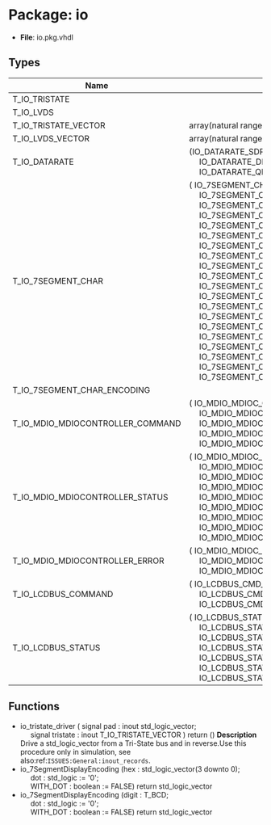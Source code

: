 # Package: io

- **File**: io.pkg.vhdl
## Types

| Name                             | Type                                                                                                                                                                                                                                                                                                                                                                                                                                                                                                                                                                                                                                                                                                                                                                                                                                                                                                                                                                                                                                                                                                                                | Description                                                                                                                                                              |
| -------------------------------- | ----------------------------------------------------------------------------------------------------------------------------------------------------------------------------------------------------------------------------------------------------------------------------------------------------------------------------------------------------------------------------------------------------------------------------------------------------------------------------------------------------------------------------------------------------------------------------------------------------------------------------------------------------------------------------------------------------------------------------------------------------------------------------------------------------------------------------------------------------------------------------------------------------------------------------------------------------------------------------------------------------------------------------------------------------------------------------------------------------------------------------------- | ------------------------------------------------------------------------------------------------------------------------------------------------------------------------ |
| T_IO_TRISTATE                    |                                                                                                                                                                                                                                                                                                                                                                                                                                                                                                                                                                                                                                                                                                                                                                                                                                                                                                                                                                                                                                                                                                                                     |                                                                                                                                                                          |
| T_IO_LVDS                        |                                                                                                                                                                                                                                                                                                                                                                                                                                                                                                                                                                                                                                                                                                                                                                                                                                                                                                                                                                                                                                                                                                                                     |                                                                                                                                                                          |
| T_IO_TRISTATE_VECTOR             | array(natural range <>) of T_IO_TRISTATE                                                                                                                                                                                                                                                                                                                                                                                                                                                                                                                                                                                                                                                                                                                                                                                                                                                                                                                                                                                                                                                                                            | Do not use this type for ``inout`` ports of synthesizable IP cores to drivevalues in both directions, see also:ref:`ISSUES:General:inout_records`.                       |
| T_IO_LVDS_VECTOR                 | array(natural range <>) of T_IO_LVDS                                                                                                                                                                                                                                                                                                                                                                                                                                                                                                                                                                                                                                                                                                                                                                                                                                                                                                                                                                                                                                                                                                |                                                                                                                                                                          |
| T_IO_DATARATE                    | (IO_DATARATE_SDR,<br><span style="padding-left:20px"> IO_DATARATE_DDR,<br><span style="padding-left:20px"> IO_DATARATE_QDR)                                                                                                                                                                                                                                                                                                                                                                                                                                                                                                                                                                                                                                                                                                                                                                                                                                                                                                                                                                                                         |                                                                                                                                                                          |
| T_IO_7SEGMENT_CHAR               | ( IO_7SEGMENT_CHAR_0,<br><span style="padding-left:20px"> IO_7SEGMENT_CHAR_1,<br><span style="padding-left:20px"> IO_7SEGMENT_CHAR_2,<br><span style="padding-left:20px"> IO_7SEGMENT_CHAR_3,<br><span style="padding-left:20px"> IO_7SEGMENT_CHAR_4,<br><span style="padding-left:20px"> IO_7SEGMENT_CHAR_5,<br><span style="padding-left:20px"> IO_7SEGMENT_CHAR_6,<br><span style="padding-left:20px"> IO_7SEGMENT_CHAR_7,<br><span style="padding-left:20px"> IO_7SEGMENT_CHAR_8,<br><span style="padding-left:20px"> IO_7SEGMENT_CHAR_9,<br><span style="padding-left:20px"> IO_7SEGMENT_CHAR_A,<br><span style="padding-left:20px"> IO_7SEGMENT_CHAR_B,<br><span style="padding-left:20px"> IO_7SEGMENT_CHAR_C,<br><span style="padding-left:20px"> IO_7SEGMENT_CHAR_D,<br><span style="padding-left:20px"> IO_7SEGMENT_CHAR_E,<br><span style="padding-left:20px"> IO_7SEGMENT_CHAR_F,<br><span style="padding-left:20px"> IO_7SEGMENT_CHAR_H,<br><span style="padding-left:20px"> IO_7SEGMENT_CHAR_O,<br><span style="padding-left:20px"> IO_7SEGMENT_CHAR_U,<br><span style="padding-left:20px"> IO_7SEGMENT_CHAR_MINUS )  |                                                                                                                                                                          |
| T_IO_7SEGMENT_CHAR_ENCODING      |                                                                                                                                                                                                                                                                                                                                                                                                                                                                                                                                                                                                                                                                                                                                                                                                                                                                                                                                                                                                                                                                                                                                     |                                                                                                                                                                          |
| T_IO_MDIO_MDIOCONTROLLER_COMMAND | ( IO_MDIO_MDIOC_CMD_NONE,<br><span style="padding-left:20px"> IO_MDIO_MDIOC_CMD_CHECK_ADDRESS,<br><span style="padding-left:20px"> IO_MDIO_MDIOC_CMD_READ,<br><span style="padding-left:20px"> IO_MDIO_MDIOC_CMD_WRITE,<br><span style="padding-left:20px"> IO_MDIO_MDIOC_CMD_ABORT )                                                                                                                                                                                                                                                                                                                                                                                                                                                                                                                                                                                                                                                                                                                                                                                                                                               | MDIOController========================================================================================================================================================== |
| T_IO_MDIO_MDIOCONTROLLER_STATUS  | ( IO_MDIO_MDIOC_STATUS_IDLE,<br><span style="padding-left:20px"> IO_MDIO_MDIOC_STATUS_CHECKING,<br><span style="padding-left:20px"> IO_MDIO_MDIOC_STATUS_CHECK_OK,<br><span style="padding-left:20px"> IO_MDIO_MDIOC_STATUS_CHECK_FAILED,<br><span style="padding-left:20px"> IO_MDIO_MDIOC_STATUS_READING,<br><span style="padding-left:20px"> IO_MDIO_MDIOC_STATUS_READ_COMPLETE,<br><span style="padding-left:20px"> IO_MDIO_MDIOC_STATUS_WRITING,<br><span style="padding-left:20px"> IO_MDIO_MDIOC_STATUS_WRITE_COMPLETE,<br><span style="padding-left:20px"> IO_MDIO_MDIOC_STATUS_ERROR )                                                                                                                                                                                                                                                                                                                                                                                                                                                                                                                                     |                                                                                                                                                                          |
| T_IO_MDIO_MDIOCONTROLLER_ERROR   | ( IO_MDIO_MDIOC_ERROR_NONE,<br><span style="padding-left:20px"> IO_MDIO_MDIOC_ERROR_ADDRESS_NOT_FOUND,<br><span style="padding-left:20px"> IO_MDIO_MDIOC_ERROR_FSM )                                                                                                                                                                                                                                                                                                                                                                                                                                                                                                                                                                                                                                                                                                                                                                                                                                                                                                                                                                |                                                                                                                                                                          |
| T_IO_LCDBUS_COMMAND              | ( IO_LCDBUS_CMD_NONE,<br><span style="padding-left:20px"> IO_LCDBUS_CMD_READ,<br><span style="padding-left:20px"> IO_LCDBUS_CMD_WRITE )                                                                                                                                                                                                                                                                                                                                                                                                                                                                                                                                                                                                                                                                                                                                                                                                                                                                                                                                                                                             |                                                                                                                                                                          |
| T_IO_LCDBUS_STATUS               | ( IO_LCDBUS_STATUS_RESETTING,<br><span style="padding-left:20px"> IO_LCDBUS_STATUS_IDLE,<br><span style="padding-left:20px"> IO_LCDBUS_STATUS_READING,<br><span style="padding-left:20px"> IO_LCDBUS_STATUS_READ_COMPLETE,<br><span style="padding-left:20px"> IO_LCDBUS_STATUS_WRITING,<br><span style="padding-left:20px"> IO_LCDBUS_STATUS_WRITE_COMPLETE,<br><span style="padding-left:20px"> IO_LCDBUS_STATUS_ERROR )                                                                                                                                                                                                                                                                                                                                                                                                                                                                                                                                                                                                                                                                                                          |                                                                                                                                                                          |
## Functions
- io_tristate_driver <font id="function_arguments">( signal pad      : inout std_logic_vector;<br><span style="padding-left:20px"> signal tristate : inout T_IO_TRISTATE_VECTOR ) </font> <font id="function_return">return ()</font>
**Description**
Drive a std_logic_vector from a Tri-State bus and in reverse.Use this procedure only in simulation, see also:ref:`ISSUES:General:inout_records`.
- io_7SegmentDisplayEncoding <font id="function_arguments">(hex	: std_logic_vector(3 downto 0);<br><span style="padding-left:20px"> dot : std_logic := '0';<br><span style="padding-left:20px"> WITH_DOT : boolean := FALSE) </font> <font id="function_return">return std_logic_vector </font>
- io_7SegmentDisplayEncoding <font id="function_arguments">(digit	: T_BCD;<br><span style="padding-left:20px"> dot : std_logic := '0';<br><span style="padding-left:20px"> WITH_DOT : boolean := FALSE) </font> <font id="function_return">return std_logic_vector </font>
